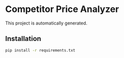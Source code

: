 # Competitor Price Analyzer

This project is automatically generated.

## Installation

```sh
pip install -r requirements.txt
```
